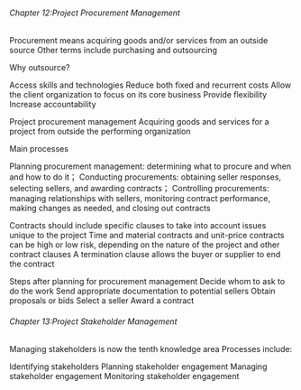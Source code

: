 ###### Chapter 12:Project Procurement Management

Procurement means acquiring goods and/or services from an outside source
Other terms include purchasing and outsourcing



Why outsource?

Access skills and technologies
Reduce both fixed and recurrent costs
Allow the client organization to focus on its core business
Provide flexibility
Increase accountability



Project procurement management
Acquiring goods and services for a project from outside the performing organization



Main processes 

Planning procurement management: determining what to procure and when and how to do it；
Conducting procurements: obtaining seller responses, selecting sellers, and awarding contracts；
Controlling procurements: managing relationships with sellers, monitoring contract performance, making changes as needed, and closing out contracts 



Contracts should include specific clauses to take into account issues unique to the project
Time and material contracts and unit-price contracts can be high or low risk, depending on the nature of the project and other contract clauses
A termination clause allows the buyer or supplier to end the contract



Steps after planning for procurement management
Decide whom to ask to do the work
Send appropriate documentation to potential sellers
Obtain proposals or bids
Select a seller
Award a contract



###### Chapter 13:Project Stakeholder Management

Managing stakeholders is now the tenth knowledge area 
Processes include:

Identifying stakeholders
Planning stakeholder engagement 
Managing stakeholder engagement
Monitoring stakeholder engagement
